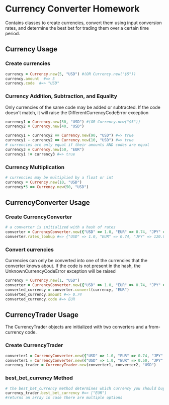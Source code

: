 # Currency Converter Homework

Contains classes to create currencies, convert them using input conversion rates, and determine the best bet for trading them over a certain time period.

## Currency Usage

### Create currencies
```ruby
currency = Currency.new(5, "USD") #(OR Currency.new("$5"))
currency.amount  #=> 5
currency.code  #=> "USD"
```
### Currency Addition, Subtraction, and Equality
Only currencies of the same code may be added or subtracted. If the code doesn't match, it will raise the DifferentCurrencyCodeError exception
```ruby
currency1 = Currency.new(50, "USD") #(OR Currency.new("$5"))
currency2 = Currency.new(40, "USD")

currency1 + currency2 == Currency.new(90, "USD") #=> true
currency1 - currency2 == Currency.new(10, "USD") #=> true
# currencies are only equal if their amounts AND codes are equal
currency3 = Currency.new(50, "EUR")
currency1 != currency3 #=> true

```
### Currency Multiplication
```ruby
# currencies may be multiplied by a float or int
currency = Currency.new(10, "USD")
currency*5 == Currency.new(50, "USD")

```
## CurrencyConverter Usage
### Create CurrencyConverter
```ruby
# a converter is initialized with a hash of rates
converter = CurrencyConverter.new({"USD" => 1.0, "EUR" => 0.74, "JPY" => 120.0})
converter.rates_lookup #=> {"USD" => 1.0, "EUR" => 0.74, "JPY" => 120.0}

```
### Convert currencies
Currencies can only be converted into one of the currencies that the converter knows about. If the code is not present in the hash, the UnknownCurrencyCodeError exception will be raised

```ruby
currency = Currency.new(1, "USD")
converter = CurrencyConverter.new({"USD" => 1.0, "EUR" => 0.74, "JPY" => 120.0})
converted_currency = converter.convert(currency, "EUR")
converted_currency.amount #=> 0.74
converted_currency.code #=> EUR
```

## CurrencyTrader Usage
The CurrencyTrader objects are initialized with two converters and a from-currency code. 
### Create CurrencyTrader
```ruby
converter1 = CurrencyConverter.new({"USD" => 1.0, "EUR" => 0.74, "JPY" => 120.0})
converter1 = CurrencyConverter.new({"USD" => 1.0, "EUR" => 0.50, "JPY" => 130.0})
currency_trader = CurrencyTrader.new(converter1, converter2, "USD")
```
### best_bet_currency Method
```ruby
# the best_bet_currency method determines which currency you should buy, given a start and end converter (point in time rates)
currency_trader.best_bet_currency #=> ["EUR"]
#returns an array in case there are multiple options
```
